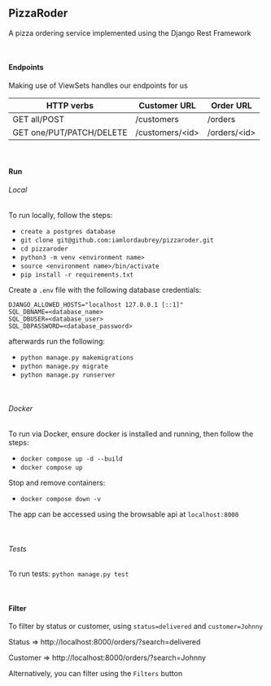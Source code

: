 ## PizzaRoder
A pizza ordering service implemented using the Django Rest Framework

&nbsp;

#### Endpoints
Making use of ViewSets handles our endpoints for us

| HTTP verbs                | Customer URL      | Order URL     |
| ---                       | ---               | ---           |
| GET all/POST              | /customers        | /orders       |
| GET one/PUT/PATCH/DELETE  | /customers/\<id>  | /orders/\<id> |

&nbsp;

#### Run
###### Local
To run locally, follow the steps:
- `create a postgres database`
- `git clone git@github.com:iamlordaubrey/pizzaroder.git`
- `cd pizzaroder`
- `python3 -m venv <environment name>`
- `source <environment name>/bin/activate`
- `pip install -r requirements.txt`

Create a `.env` file with the following database credentials:
```.dotenv
DJANGO_ALLOWED_HOSTS="localhost 127.0.0.1 [::1]"
SQL_DBNAME=<database_name>
SQL_DBUSER=<database_user>
SQL_DBPASSWORD=<database_password>
```

afterwards run the following:
- `python manage.py makemigrations`
- `python manage.py migrate`
- `python manage.py runserver`

&nbsp;

###### Docker
To run via Docker, ensure docker is installed and running, then follow the steps:
- `docker compose up -d --build`
- `docker compose up`

Stop and remove containers:
- `docker compose down -v`

The app can be accessed using the browsable api at `localhost:8000`

&nbsp;

###### Tests
To run tests:
`python manage.py test`

&nbsp;

#### Filter
To filter by status or customer, using `status=delivered` and `customer=Johnny`

Status => http://localhost:8000/orders/?search=delivered

Customer => http://localhost:8000/orders/?search=Johnny

Alternatively, you can filter using the `Filters` button
